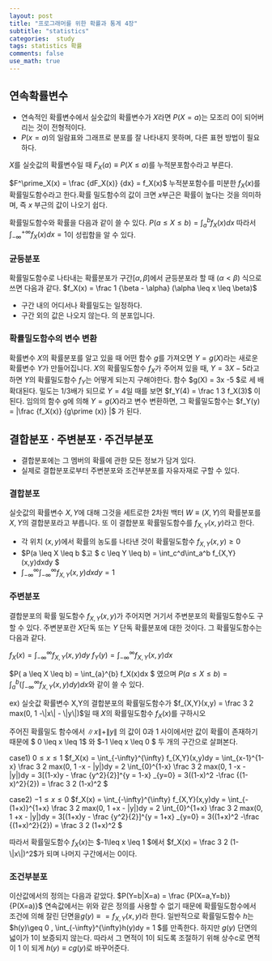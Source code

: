 ```yaml
---  
layout: post  
title: "프로그래머를 위한 확률과 통계 4장"  
subtitle: "statistics"  
categories:  study
tags: statistics 확률 
comments: false  
use_math: true
---  
```


## 연속확률변수

- 연속적인 확률변수에서 실숫값의 확률변수가 $X$라면 $P(X=a)$는 모조리 0이 되어버리는 것이 전형적이다.
 - $P(x=a)$의 일람표와 그래프로 분포를 잘 나타내지 못하며, 다른 표현 방법이 필요하다.

$X$를 실숫값의 확률변수일 때 $F_X(a) \equiv P(X \leq a)$를 누적분포함수라고 부른다.

$F^\prime_X(x) = \frac {dF_X(x)} {dx}  = f_X(x)$ 누적분포함수를 미분한 $f_X(x)$를 확률밀도함수라고 한다.확률 밀도함수의 값이 크면 $x$부근은 확률이 높다는 것을 의미하며, 즉 $x$ 부근의 값이 나오기 쉽다.

확률밀도함수와 확률을 다음과 같이 쓸 수 있다. 
$P(a \leq X \leq b) = \int_{a}^{b} f_X(x) dx$
따라서 $\int_{-\infty}^{+\infty} f_X(x) dx = 1$이 성립함을 알 수 있다.

### 균등분포
확률밀도함수로 나타내는 확률분포가 구간$[\alpha , \beta  ]$에서 균등분포라 할 때 $(\alpha < \beta )$ 식으로 쓰면 다음과 같다.
$f_X(x) = \frac 1 {\beta - \alpha} (\alpha \leq x \leq \beta)$  

- 구간 내의 어디서나 확률밀도는 일정하다.
- 구간 외의 값은 나오지 않는다.
의 분포입니다.

### 확률밀도함수의 변수 변환
확률변수 $X$의 확률분포를 알고 있을 때 어떤 함수 $g$를 가져오면 $Y =g(X)$라는 새로운 확률변수 $Y$가 만들어집니다. 
$X$의 확률밀도함수 $f_X$가 주어져 있을 때, $Y=3X-5$라고하면 $Y$의 확률밀도함수 $f_Y$는 어떻게 되는지 구해야한다.
함수 $g(X) = 3x -5 $로 세 배 확대된다. 밀도는 1/3배가 되므로 $Y=4$일 때를 보면
$f_Y(4) = \frac 1 3 f_X(3)$
이 된다.
임의의 함수 g에 의해 $Y = g(X)$라고 변수 변환하면, 그 확률밀도함수는 
$f_Y(y) = |\frac {f_X(x)} {g\prime (x)} |$
가 된다.

## 결합분포 $\cdot$ 주변분포 $\cdot$ 주건부분포
- 결합분포에는 그 멤버의 확률에 관한 모든 정보가 담겨 있다.
- 실제로 결합분포로부터 주변분포와 조건부분포를 자유자재로 구할 수 있다. 

### 결합분포
실숫값의 확률변수 $X,Y$에 대해 그것을 세트로한 2차원 백터 $W \equiv (X,Y)$의 확률분포를 $X, Y$의 결합분포라고 부릅니다. 또 이 결합분포 확률밀도함수를 $f_{X,Y}(x,y)$라고 한다.

- 각 위치 $(x,y)$에서 확률의 농도를 나타낸 것이 확률밀도함수 $f_{X,Y}(x,y) \geq 0$ <br>
- $P(a \leq X \leq b $고 $ c \leq Y \leq b)  = \int_c^d\int_a^b f_{X,Y}(x,y)dxdy $ <br>
- $\int_{-\infty}^{\infty}\int_{-\infty}^{\infty} f_{X,Y}(x,y)dxdy = 1$


### 주변분포
결합분포의 확률 밀도함수 $f_{X,Y}(x,y)$가 주어지면 거기서 주변분포의 확률밀도함수도 구할 수 있다. 주변분포란 $X$단독 또는 $Y$ 단독 확률분포에 대한 것이다. 그 확률밀도함수는 다음과 같다.

$f_X(x) = \int_{-\infty}^{\infty} f_{X,Y}(x,y)dy$
$f_Y(y) = \int_{-\infty}^{\infty} f_{X,Y}(x,y)dx$

$P( a \leq X \leq b) = \int_{a}^{b} f_X(x)dx $ 였으며 
$P( a \leq X \leq b) = \int_{a}^{b} (\int_{-\infty}^{\infty} f_{X,Y}(x,y)dy)dx$와 같이 쓸 수 있다.

ex) 실숫값 확률변수  X,Y의 결합분포의 확률밀도함수가 $f_{X,Y}(x,y) = \frac 3 2 max(0, 1 -\|x\| - \|y\|)$일 때 $X$의 확률밀도함수 $f_X(x)$를 구하시오

주어진 확률밀도 함수에서 $\|x\|+\|y\|$ 의 값이 0과 1 사이에서만 값이 확률이 존재하기 때문에 $ 0 \leq x \leq 1$ 와  $-1 \leq x \leq 0 $ 두 개의 구간으로 살펴본다.

case1) $0 \leq x \leq 1$
$f_X(x) = \int_{-\infty}^{\infty} f_{X,Y}(x,y)dy = \int_{x-1}^{1-x} \frac 3 2 max(0, 1 -x - \|y\|)dy = 2 \int_{0}^{1-x} \frac 3 2 max(0, 1 -x - \|y\|)dy = 3[(1-x)y - \frac {y^2}{2}]^{y = 1-x} _{y=0} = 3((1-x)^2 -\frac {(1-x)^2}{2}) = \frac 3 2 (1-x)^2 $

case2) $-1 \leq x \leq 0$
$f_X(x) = \int_{-\infty}^{\infty} f_{X,Y}(x,y)dy = \int_{-(1+x)}^{1+x} \frac 3 2 max(0, 1 +x - \|y\|)dy = 2 \int_{0}^{1+x} \frac 3 2 max(0, 1 +x - |y|)dy = 3[(1+x)y - \frac {y^2}{2}]^{y = 1+x} _{y=0} = 3((1+x)^2 -\frac {(1+x)^2}{2}) = \frac 3 2 (1+x)^2 $

따라서 확률밀도함수 $f_X(x)$는 $-1\leq x \leq 1 $에서 $f_X(x) = \frac 3 2 (1-\|x\|)^2$가 되며 나머지 구간에서는 0이다.

### 조건부분포 
이산값에서의 정의는 다음과 같았다.
$P(Y=b|X=a) = \frac {P(X=a,Y=b)} {P(X=a)}$
연속값에서는 위와 같은 정의를 사용할 수 없기 때문에 확률밀도함수에서 조건에 의해 잘린 단면을$g(y) \equiv = f_{X,Y}(x,y)$라 한다. 일반적으로 확률밀도함수 $h$는  $h(y)\geq 0 , \int_{-\infty}^{\infty}h(y)dy = 1 $를 만족한다. 하지만 $g(y)$ 단면의 넓이가 1이 보증되지 않는다. 따라서 그 면적이 1이 되도록 조절하기 위해 상수c로 면적이 1 이 되게 $h(y) \equiv cg(y)$로 바꾸어준다.


 